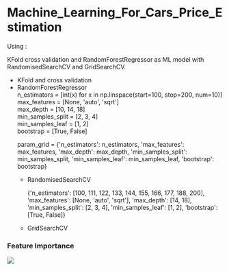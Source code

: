 
# Machine_Learning_For_Cars_Price_Estimation

<p> Using :</p> KFold cross validation and RandomForestRegressor as ML model with RandomisedSearchCV and GridSearchCV.

<ul>
  <li>KFold and cross validation</li>
  <li>RandomForestRegressor</li>
  n_estimators = [int(x) for x in np.linspace(start=100, stop=200, num=10)] </br>
  max_features = [None, 'auto', 'sqrt']</br>
  max_depth = [10, 14, 18]</br>
  min_samples_split = [2, 3, 4]</br>
  min_samples_leaf = [1, 2]</br>
  bootstrap = [True, False]</br>

param_grid = {'n_estimators': n_estimators,
'max_features': max_features,
'max_depth': max_depth,
'min_samples_split': min_samples_split,
'min_samples_leaf': min_samples_leaf,
'bootstrap': bootstrap}

  <ul>
    <li>RandomisedSearchCV</li>
  <p>{'n_estimators': [100, 111, 122, 133, 144, 155, 166, 177, 188, 200], 'max_features': [None, 'auto', 'sqrt'], 'max_depth': [14, 18], 'min_samples_split': [2, 3, 4], 'min_samples_leaf': [1, 2], 'bootstrap': [True, False]}
</p>
    <li>GridSearchCV</li>
  </ul>
</ul>

<h3>Feature Importance</h3>
<img src='https://user-images.githubusercontent.com/34131539/109364713-ad6a1880-788f-11eb-8ce6-f92a45c1b38f.PNG'>
